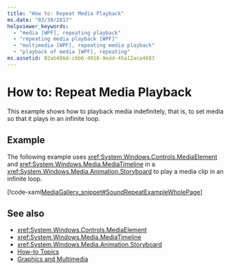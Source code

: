 ```yaml
---
title: "How to: Repeat Media Playback"
ms.date: "03/30/2017"
helpviewer_keywords: 
  - "media [WPF], repeating playback"
  - "repeating media playback [WPF]"
  - "multimedia [WPF], repeating media playback"
  - "playback of media [WPF], repeating"
ms.assetid: 02ab486d-c6b6-4918-9edd-45a12aca4683
---
```

# How to: Repeat Media Playback
This example shows how to playback media indefinitely, that is, to set media so that it plays in an infinite loop.  
  
## Example  
 The following example uses <xref:System.Windows.Controls.MediaElement> and <xref:System.Windows.Media.MediaTimeline> in a <xref:System.Windows.Media.Animation.Storyboard> to play a media clip in an infinite loop.  
  
 [!code-xaml[MediaGallery_snippet#SoundRepeatExampleWholePage](~/samples/snippets/csharp/VS_Snippets_Wpf/MediaGallery_snippet/CSharp/SoundRepeatExample.xaml#soundrepeatexamplewholepage)]  
  
## See also
- <xref:System.Windows.Controls.MediaElement>
- <xref:System.Windows.Media.MediaTimeline>
- <xref:System.Windows.Media.Animation.Storyboard>
- [How-to Topics](audio-and-video-how-to-topics.md)
- [Graphics and Multimedia](index.md)
